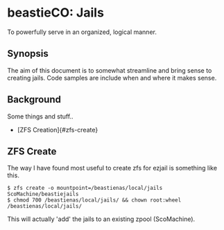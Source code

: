 # beastieCO: Jails
To powerfully serve in an organized, logical manner.
## Synopsis
The aim of this document is to somewhat streamline and bring sense to creating jails. Code
samples are include when and where it makes sense.
## Background
Some things and stuff..

- [ZFS Creation]{#zfs-create}


## ZFS Create
The way I have found most useful to create zfs for ezjail is something like this.

    $ zfs create -o mountpoint=/beastienas/local/jails ScoMachine/beastiejails
    $ chmod 700 /beastienas/local/jails/ && chown root:wheel /beastienas/local/jails/

This will actually 'add' the jails to an existing zpool (ScoMachine). 
